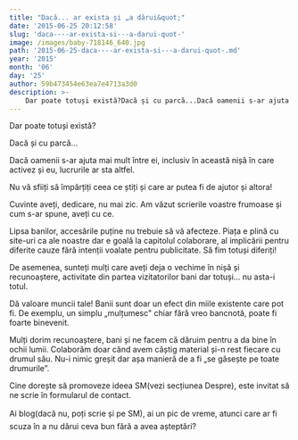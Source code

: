 ```yaml
---
title: "Dacă... ar exista și „a dărui&quot;"
date: '2015-06-25 20:12:58'
slug: 'daca----ar-exista-si---a-darui-quot-'
image: /images/baby-718146_640.jpg
path: '2015-06-25-daca----ar-exista-si---a-darui-quot-.md'
year: '2015'
month: '06'
day: '25'
author: 59b473454e63ea7e4713a3d0
description: >-
    Dar poate totuși există?Dacă și cu parcă...Dacă oamenii s-ar ajuta mai mult între ei, inclusiv în această nișă în care activez și eu, lucrurile ar sta altfel.Nu vă sfiiți să împărțiți ceea ce știți
---
```

<div class="kg-card-markdown"><p>Dar poate totuși există?</p>
<p>Dacă și cu parcă...</p>
<p>Dacă oamenii s-ar ajuta mai mult între ei, inclusiv în această nișă în care activez și eu, lucrurile ar sta altfel.</p>
<p>Nu vă sfiiți să împărțiți ceea ce știți și care ar putea fi de ajutor și altora!</p>
<p>Cuvinte aveți, dedicare, nu mai zic. Am văzut scrierile voastre frumoase și cum s-ar spune, aveți cu ce.</p>
<p>Lipsa banilor, accesările puține nu trebuie să vă afecteze. Piața e plină cu site-uri ca ale noastre dar e goală la capitolul colaborare, al implicării pentru diferite cauze fără intenții voalate pentru publicitate. Să fim totuși diferiți!</p>
<p>De asemenea, sunteți mulți care aveți deja o vechime în nișă și recunoaștere, activitate din partea vizitatorilor bani dar totuși... nu asta-i totul.</p>
<p>Dă valoare muncii tale! Banii sunt doar un efect din miile existente care pot fi. De exemplu, un simplu „mulțumesc" chiar fără vreo bancnotă, poate fi foarte binevenit. </p>
<p>Mulți dorim recunoaștere, bani și ne facem că dăruim pentru a da bine în ochii lumii. Colaborăm doar când avem câștig material și-n rest fiecare cu drumul său. Nu-i nimic greșit dar așa manieră de a fi „se găsește pe toate drumurile”.</p>
<p>Cine dorește să promoveze ideea SM(vezi secțiunea Despre), este invitat să ne scrie în formularul de contact.</p>
<p><span style="line-height: 1.6;"> Ai blog(dacă nu, poți scrie și pe SM), ai un pic de </span>vreme<span style="line-height: 1.6;">, </span>atunci<span style="line-height: 1.6;"> care ar fi </span>scuza<span style="line-height: 1.6;"> în a nu </span>dărui<span style="line-height: 1.6;"> </span>ceva<span style="line-height: 1.6;"> bun </span>fără<span style="line-height: 1.6;"> a </span>avea<span style="line-height: 1.6;"> </span>așteptări<span style="line-height: 1.6;">? </span></p>
</div>
    
